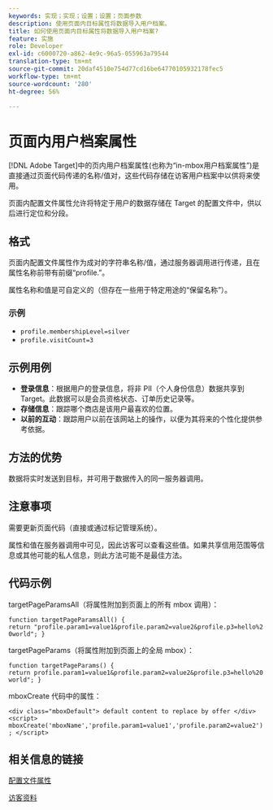 ```yaml
---
keywords: 实现；实现；设置；设置；页面参数
description: 使用页面内目标属性将数据导入用户档案。
title: 如何使用页面内目标属性将数据导入用户档案?
feature: 实施
role: Developer
exl-id: c6000720-a862-4e9c-96a5-055963a79544
translation-type: tm+mt
source-git-commit: 20daf4510e754d77cd16be64770105932178fec5
workflow-type: tm+mt
source-wordcount: '280'
ht-degree: 56%

---
```


# 页面内用户档案属性

[!DNL Adobe Target]中的页内用户档案属性(也称为“in-mbox用户档案属性”)是直接通过页面代码传递的名称/值对，这些代码存储在访客用户档案中以供将来使用。

页面内配置文件属性允许将特定于用户的数据存储在 Target 的配置文件中，供以后进行定位和分段。

## 格式

页面内配置文件属性作为成对的字符串名称/值，通过服务器调用进行传递，且在属性名称前带有前缀“profile.”。

属性名称和值是可自定义的（但存在一些用于特定用途的“保留名称”）。

### 示例

* `profile.membershipLevel=silver`
* `profile.visitCount=3`

## 示例用例

* **登录信息**：根据用户的登录信息，将非 PII（个人身份信息）数据共享到 Target。此数据可以是会员资格状态、订单历史记录等。
* **存储信息**：跟踪哪个商店是该用户最喜欢的位置。
* **以前的互动**：跟踪用户以前在该网站上的操作，以便为其将来的个性化提供参考依据。

## 方法的优势

数据将实时发送到目标，并可用于数据传入的同一服务器调用。

## 注意事项

需要更新页面代码（直接或通过标记管理系统）。

属性和值在服务器调用中可见，因此访客可以查看这些值。如果共享信用范围等信息或其他可能的私人信息，则此方法可能不是最佳方法。

## 代码示例

targetPageParamsAll（将属性附加到页面上的所有 mbox 调用）：

`function targetPageParamsAll() { return "profile.param1=value1&profile.param2=value2&profile.p3=hello%20world"; }`

targetPageParams（将属性附加到页面上的全局 mbox）：

`function targetPageParams() { return profile.param1=value1&profile.param2=value2&profile.p3=hello%20world"; }`

mboxCreate 代码中的属性：

`<div class="mboxDefault"> default content to replace by offer </div> <script> mboxCreate('mboxName','profile.param1=value1','profile.param2=value2'); </script>`

## 相关信息的链接

[配置文件属性](/help/c-target/c-visitor-profile/profile-parameters.md#concept_01A30B4762D64CD5946B3AA38DC8A201)

[访客资料](/help/c-target/c-audiences/c-target-rules/visitor-profile.md#concept_E972690B9A4C4372A34229FA37EDA38E)
